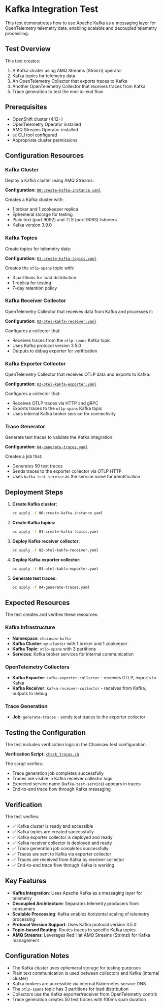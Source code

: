 # Kafka Integration Test

This test demonstrates how to use Apache Kafka as a messaging layer for OpenTelemetry telemetry data, enabling scalable and decoupled telemetry processing.

## Test Overview

This test creates:
1. A Kafka cluster using AMQ Streams (Strimzi) operator
2. Kafka topics for telemetry data
3. An OpenTelemetry Collector that exports traces to Kafka
4. Another OpenTelemetry Collector that receives traces from Kafka
5. Trace generation to test the end-to-end flow

## Prerequisites

- OpenShift cluster (4.12+)
- OpenTelemetry Operator installed
- AMQ Streams Operator installed
- `oc` CLI tool configured
- Appropriate cluster permissions

## Configuration Resources

### Kafka Cluster

Deploy a Kafka cluster using AMQ Streams:

**Configuration:** [`00-create-kafka-instance.yaml`](./00-create-kafka-instance.yaml)

Creates a Kafka cluster with:
- 1 broker and 1 zookeeper replica
- Ephemeral storage for testing
- Plain text (port 9092) and TLS (port 9093) listeners
- Kafka version 3.9.0

### Kafka Topics

Create topics for telemetry data:

**Configuration:** [`01-create-kafka-topics.yaml`](./01-create-kafka-topics.yaml)

Creates the `otlp-spans` topic with:
- 3 partitions for load distribution
- 1 replica for testing
- 7-day retention policy

### Kafka Receiver Collector

OpenTelemetry Collector that receives data from Kafka and processes it:

**Configuration:** [`02-otel-kakfa-receiver.yaml`](./02-otel-kakfa-receiver.yaml)

Configures a collector that:
- Receives traces from the `otlp-spans` Kafka topic
- Uses Kafka protocol version 3.5.0
- Outputs to debug exporter for verification

### Kafka Exporter Collector

OpenTelemetry Collector that receives OTLP data and exports to Kafka:

**Configuration:** [`03-otel-kakfa-exporter.yaml`](./03-otel-kakfa-exporter.yaml)

Configures a collector that:
- Receives OTLP traces via HTTP and gRPC
- Exports traces to the `otlp-spans` Kafka topic
- Uses internal Kafka broker service for connectivity

### Trace Generator

Generate test traces to validate the Kafka integration:

**Configuration:** [`04-generate-traces.yaml`](./04-generate-traces.yaml)

Creates a job that:
- Generates 50 test traces
- Sends traces to the exporter collector via OTLP HTTP
- Uses `kafka-test-service` as the service name for identification

## Deployment Steps

1. **Create Kafka cluster:**
   ```bash
   oc apply -f 00-create-kafka-instance.yaml
   ```

2. **Create Kafka topics:**
   ```bash
   oc apply -f 01-create-kafka-topics.yaml
   ```

3. **Deploy Kafka receiver collector:**
   ```bash
   oc apply -f 02-otel-kakfa-receiver.yaml
   ```

4. **Deploy Kafka exporter collector:**
   ```bash
   oc apply -f 03-otel-kakfa-exporter.yaml
   ```

5. **Generate test traces:**
   ```bash
   oc apply -f 04-generate-traces.yaml
   ```

## Expected Resources

The test creates and verifies these resources:

### Kafka Infrastructure
- **Namespace**: `chainsaw-kafka`
- **Kafka Cluster**: `my-cluster` with 1 broker and 1 zookeeper
- **Kafka Topic**: `otlp-spans` with 3 partitions
- **Services**: Kafka broker services for internal communication

### OpenTelemetry Collectors
- **Kafka Exporter**: `kafka-exporter-collector` - receives OTLP, exports to Kafka
- **Kafka Receiver**: `kafka-receiver-collector` - receives from Kafka, outputs to debug

### Trace Generation
- **Job**: `generate-traces` - sends test traces to the exporter collector

## Testing the Configuration

The test includes verification logic in the Chainsaw test configuration.

**Verification Script:** [`check_traces.sh`](./check_traces.sh)

The script verifies:
- Trace generation job completes successfully
- Traces are visible in Kafka receiver collector logs
- Expected service name (`kafka-test-service`) appears in traces
- End-to-end trace flow through Kafka messaging

## Verification

The test verifies:
- ✅ Kafka cluster is ready and accessible
- ✅ Kafka topics are created successfully
- ✅ Kafka exporter collector is deployed and ready
- ✅ Kafka receiver collector is deployed and ready
- ✅ Trace generation job completes successfully
- ✅ Traces are sent to Kafka via exporter collector
- ✅ Traces are received from Kafka by receiver collector
- ✅ End-to-end trace flow through Kafka is working

## Key Features

- **Kafka Integration**: Uses Apache Kafka as a messaging layer for telemetry
- **Decoupled Architecture**: Separates telemetry producers from consumers
- **Scalable Processing**: Kafka enables horizontal scaling of telemetry processing
- **Protocol Version Support**: Uses Kafka protocol version 3.5.0
- **Topic-based Routing**: Routes traces to specific Kafka topics
- **AMQ Streams**: Leverages Red Hat AMQ Streams (Strimzi) for Kafka management

## Configuration Notes

- The Kafka cluster uses ephemeral storage for testing purposes
- Plain text communication is used between collectors and Kafka (internal cluster)
- Kafka brokers are accessible via internal Kubernetes service DNS
- The `otlp-spans` topic has 3 partitions for load distribution
- Collectors use the Kafka exporter/receiver from OpenTelemetry contrib
- Trace generation creates 50 test traces with 100ms span duration 